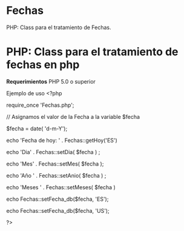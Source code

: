 # Fechas
PHP: Class para el tratamiento de Fechas. 
<h1>PHP: Class para el tratamiento de fechas en php </h1>

<b>Requerimientos</b>
PHP 5.0 o superior

Ejemplo de uso   <?php

require_once 'Fechas.php';

// Asignamos el valor de la Fecha a la variable $fecha

$fecha = date( 'd-m-Y');



echo 'Fecha de hoy: ' . Fechas::getHoy('ES')

echo 'Dia' . Fechas::setDia( $fecha ) ;

echo 'Mes' . Fechas::setMes( $fecha );

echo 'Año ' . Fechas::setAnio( $fecha ) ;

echo 'Meses ' . Fechas::setMeses( $fecha )

echo Fechas::setFecha_db($fecha, 'ES');

 echo Fechas::setFecha_db($fecha, 'US');





?>

